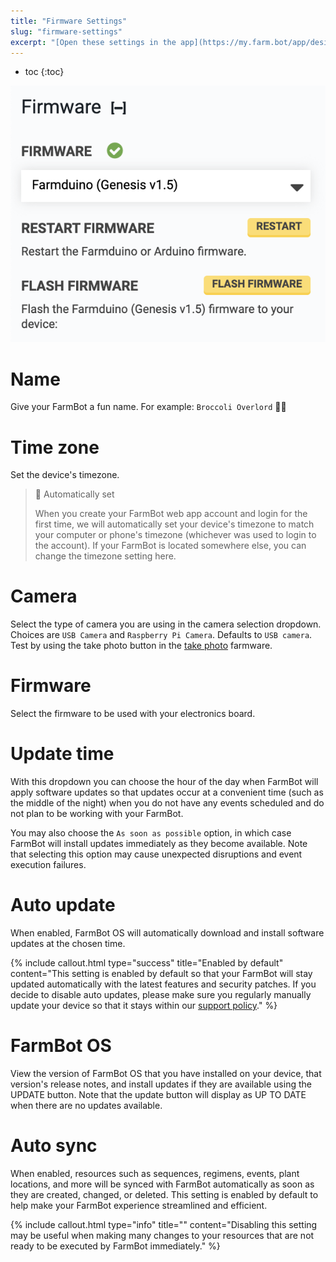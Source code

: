 ```yaml
---
title: "Firmware Settings"
slug: "firmware-settings"
excerpt: "[Open these settings in the app](https://my.farm.bot/app/designer/settings?highlight=firmware)"
---
```


* toc
{:toc}


![Screen Shot 2020-04-22 at 4.58.31 PM.png](Screen_Shot_2020-04-22_at_4.58.31_PM.png)

# Name
Give your FarmBot a fun name. For example: `Broccoli Overlord` 🥦🤖

# Time zone
Set the device's timezone.

> 📘 Automatically set
>
> When you create your FarmBot web app account and login for the first time, we will automatically set your device's timezone to match your computer or phone's timezone (whichever was used to login to the account). If your FarmBot is located somewhere else, you can change the timezone setting here.

# Camera
Select the type of camera you are using in the camera selection dropdown. Choices are `USB Camera` and `Raspberry Pi Camera`. Defaults to `USB camera`. Test by using the <span class="fb-button fb-green">take photo</span> button in the [take photo](../../The-FarmBot-Web-App/photos.md) farmware.

# Firmware
Select the firmware to be used with your electronics board.

# Update time
With this dropdown you can choose the hour of the day when FarmBot will apply software updates so that updates occur at a convenient time (such as the middle of the night) when you do not have any events scheduled and do not plan to be working with your FarmBot.

You may also choose the `As soon as possible` option, in which case FarmBot will install updates immediately as they become available. Note that selecting this option may cause unexpected disruptions and event execution failures.

# Auto update
When enabled, FarmBot OS will automatically download and install software updates at the chosen time.

{%
include callout.html
type="success"
title="Enabled by default"
content="This setting is enabled by default so that your FarmBot will stay updated automatically with the latest features and security patches. If you decide to disable auto updates, please make sure you regularly manually update your device so that it stays within our [support policy](../../Extras/troubleshooting/support-policy.md)."
%}

# FarmBot OS
View the version of FarmBot OS that you have installed on your device, that version's release notes, and install updates if they are available using the <span class="fb-button fb-green">UPDATE</span> button. Note that the update button will display as <span class="fb-button fb-gray">UP TO DATE</span> when there are no updates available.

# Auto sync
When enabled, resources such as sequences, regimens, events, plant locations, and more will be synced with FarmBot automatically as soon as they are created, changed, or deleted. This setting is enabled by default to help make your FarmBot experience streamlined and efficient.

{%
include callout.html
type="info"
title=""
content="Disabling this setting may be useful when making many changes to your resources that are not ready to be executed by FarmBot immediately."
%}

